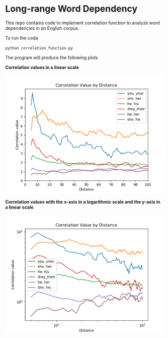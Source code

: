 # Long-range Word Dependency

 
This repo contains code to implement correlation function to analyze word dependencies
in an English corpus. 


To run the code 

`python correlation_function.py`


The program will produce the following plots 


**Correlation values in a linear scale**

![Correlation Value by Distance](corr_func_1.png)



**Correlation values with the x-axis in a logarithmic scale and the y-axis in a linear
scale** 

![Correlation Value by Distance](corr_func_2.png) 
